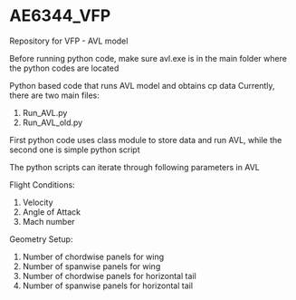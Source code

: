 # AE6344_VFP
Repository for VFP - AVL model

Before running python code, make sure avl.exe is in the main folder where the python codes are located

Python based code that runs AVL model and obtains cp data
Currently, there are two main files:
  1. Run_AVL.py
  2. Run_AVL_old.py
  
First python code uses class module to store data and run AVL, while the second one is simple python script

The python scripts can iterate through following parameters in AVL

Flight Conditions:
  1. Velocity
  2. Angle of Attack
  3. Mach number
    
Geometry Setup:
  1. Number of chordwise panels for wing
  2. Number of spanwise panels for wing
  3. Number of chordwise panels for horizontal tail
  4. Number of spanwise panels for horizontal tail
    

